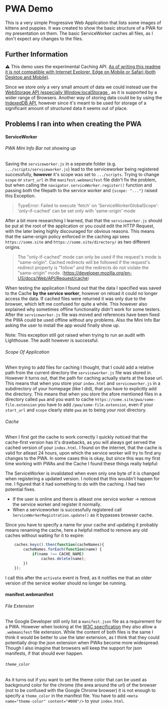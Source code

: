 # PWA Demo

This is a very simple Progressive Web Application that lists some images of kittens and puppies. It was created to show the basic structure of a PWA for my presentation on them. The basic ServiceWorker caches all files, as I don't expect any changes to the files.

## Further Information
⚠️ This demo uses the experimental Caching API. [As of writing this readme it is not compatible with Internet Explorer, Edge on Mobile or Safari (both Desktop and Mobile)](https://developer.mozilla.org/en-US/docs/Web/API/Cache#Browser_compatibility).

Since we store only a very small amount of data we could instead use the [WebStorage API  (especially Window.localStorage ](https://developer.mozilla.org/en-US/docs/Web/API/Web_Storage_API), as it is supported by a wider range of Browsers. Another way of storing data could be by using the [IndexedDB API](https://developer.mozilla.org/en-US/docs/Web/API/IndexedDB_API), however since it's meant to be used for storage of a significant amount of structured data it seems out of place.

## Problems I ran into when creating the PWA
#### ServiceWorker
###### PWA Mini Info Bar not showing up
Saving the `serviceworker.js` in a seperate folder (e.g. `.../scripts/serviceworker.js`) lead to the serviceworker being registered successfully, **however** it's scope was set to `.../scripts`. Trying to change `scope` or `start_url` in the `manifest.webmanifest` file didn't fix the problem, but when calling the `navigator.serviceWorker.register()` function and passing both the filepath to the service worker and `{scope: "..."}` raised this Exception.
> TypeError: Failed to execute 'fetch' on 'ServiceWorkerGlobalScope': 'only-if-cached' can be set only with 'same-origin' mode

 After a bit more researching I learned, that that the `serviceworker.js` should be put at the root of the application or you could  edit the HTTP Request, with the later being highly discouraged for obvious reasons. This means that the same-origin policy enforced in the caching api sees `https://some.site` and `https://some.site/directory/` as two different origins.
 
 > The "only-if-cached" mode can only be used if the request's mode is "same-origin". Cached redirects will be followed if the request's redirect property is "follow" and the redirects do not violate the "same-origin" mode. (https://developer.mozilla.org/en-US/docs/Web/API/Request/cache)
 
When testing the application I found out that the data I specified was saved to the Cache **by the service worker**, however on reload it could no longer access the data. If cached files were returned it was only due to the browser, which left me confused for quite a while. This however also explained why sometimes offline functionality didn't work for some testers. After the `serviceworker.js` file was moved and references have been fixed the PWA could be used offline without any problems. Also the Mini Info Bar asking the user to install the app would finally show up.

Note: This exception still got raised when trying to run an audit with Lighthouse. The audit however is successful.

###### Scope Of Application
When trying to add files for caching I thought, that I could add a relative path from the current directory the `serviceworker.js` file was stored in. However it turns out, that the path for caching actually starts at the base url.
This means that when you store your `index.html` and `serviceworker.js` in a subdirectory of your homepage (like I did), that you have to explicitly add the directory. This means that when you store the afore mentioned files in a directory called `pwa`  and you want to cache `https://some.site/pwa/some-file.extension` you have to add `/pwa/some-file.extension`, even if your `start_url` and `scope` clearly state `pwa` as to being your root directory.

###### Cache
When I first got the cache to work correctly I quickly noticed that the cache-first version has it's drawbacks, as you will always get served the cached version of your `index.html`. I found on the internet, that the cache is valid for atleast 24 hours, upon which the service worker will try to find any changes to the PWA. In some cases this is okay, but since this was my first time working with PWAs and the Cache I found these things really helpful:

The ServiceWorker is invalidated when even only one byte of it is changed when registering a updated version. I noticed that this wouldn't happen for me. I figured that it had something to do with the caching. I had two potential fixes. 
- If the user is online and there is atleast one service worker &rarr; remove the service worker and register it normally.
- When a serviceworker is successfully registered call `ServiceWorkerRegistration.update()` as it bypasses browser cache.

Since you have to specify a name for your cache and updating it probably means renaming the cache, here a helpful method to remove any old caches without waiting for it to expire:
```js
    caches.keys().then(function(cacheNames){
        cacheNames.forEach(function(name) {
            if(name !== CACHE_NAME)
                caches.delete(name);
        })
    });
```
I call this after the `activate` event is fired, as it notifies me that an older version of the service worker should no longer be running.

#### manifest.webmanifest
###### File Extension
The Google Developer still only list a `manifest.json` file as a requirement for a PWA. However when looking at the [W3C specification](https://w3c.github.io/manifest/#media-type-registration) they also allow a `.webmanifest` file extension. While the content of both files is the same I think it would be better to use the later extension, as I think that they could potentially drop the json extension when PWAs become more widespread. Though I also imagine that browsers will keep the support for json manifests, if that should ever happen.
###### `theme_color`
As it turns out if you want to set the theme color that can be used as background color for the chrome (the area around the url) of the browser (not to be confused with the Google Chrome browser) it is not enough to specify a `theme_color` in the manifest file. You have to add `<meta name="theme-color" content="#000"/>` to your `index.html`.
